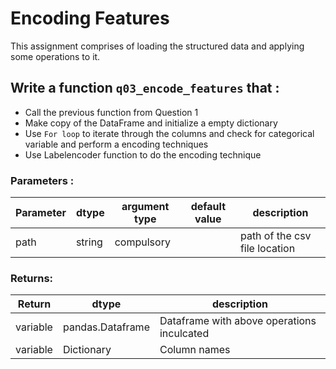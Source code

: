 # Encoding Features

This assignment comprises of loading the structured data and applying some operations to it.

## Write a function `q03_encode_features` that :

- Call the previous function from Question 1 
- Make copy of the DataFrame and initialize a empty dictionary 
- Use `For loop` to iterate through the columns and check for categorical variable and perform a encoding techniques
- Use Labelencoder function to do the encoding technique
   
### Parameters :
| Parameter | dtype | argument type | default value | description |
| --- | --- | --- | --- | --- |
| path | string | compulsory |  | path of the csv file location |

### Returns:
| Return | dtype | description |
| --- | --- | --- |
| variable | pandas.Dataframe | Dataframe with above operations inculcated |
| variable | Dictionary | Column names |